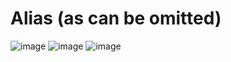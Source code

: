 # Alias (as can be omitted)

![image](https://user-images.githubusercontent.com/60442877/206076183-a1671c1c-33fa-42c2-ac3d-282a33e767c4.png)
![image](https://user-images.githubusercontent.com/60442877/206076734-f0da5ce9-0007-41e1-8f73-cd228bb2e5d7.png)
![image](https://user-images.githubusercontent.com/60442877/206077911-8a746b15-0983-46dd-be79-38f33dcd1d74.png)
